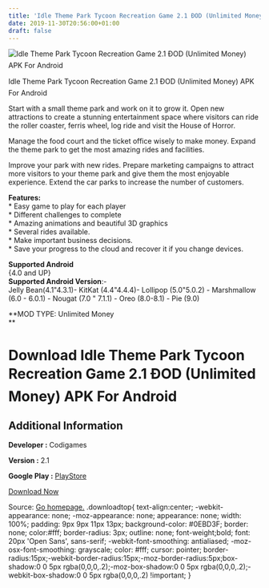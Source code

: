```yaml
---
title: 'Idle Theme Park Tycoon Recreation Game 2.1 ÐOD (Unlimited Money) APK For Android'
date: 2019-11-30T20:56:00+01:00
draft: false
---
```


![Idle Theme Park Tycoon Recreation Game 2.1 ÐOD (Unlimited Money) APK For Android](https://i0.wp.com/apkhome.net/wp-content/uploads/2019/11/Idle-Theme-Park-Tycoon-Recreation-Game-1.png "Idle Theme Park Tycoon Recreation Game 2.1 ÐOD (Unlimited Money) APK For Android")

  

Idle Theme Park Tycoon Recreation Game 2.1 ÐOD (Unlimited Money) APK For Android

Start with a small theme park and work on it to grow it. Open new attractions to create a stunning entertainment space where visitors can ride the roller coaster, ferris wheel, log ride and visit the House of Horror.

Manage the food court and the ticket office wisely to make money. Expand the theme park to get the most amazing rides and facilities.

Improve your park with new rides. Prepare marketing campaigns to attract more visitors to your theme park and give them the most enjoyable experience. Extend the car parks to increase the number of customers.

**Features:**  
\* Easy game to play for each player  
\* Different challenges to complete  
\* Amazing animations and beautiful 3D graphics  
\* Several rides available.  
\* Make important business decisions.  
\* Save your progress to the cloud and recover it if you change devices.

**Supported Android**  
{4.0 and UP}  
**Supported Android Version**:-  
Jelly Bean(4.1"4.3.1)- KitKat (4.4"4.4.4)- Lollipop (5.0"5.0.2) - Marshmallow (6.0 - 6.0.1) - Nougat (7.0 " 7.1.1) - Oreo (8.0-8.1) - Pie (9.0)

**MOD TYPE: Unlimited Money  
**

Download Idle Theme Park Tycoon Recreation Game 2.1 ÐOD (Unlimited Money) APK For Android
==========================================================================================

Additional Information
----------------------

**Developer :** Codigames

**Version :** 2.1

**Google Play :** [PlayStore](https://play.google.com/store/apps/details?id=com.codigames.idle.theme.park.tycoon)

  

[Download Now](https://store4app.co/post/idle-theme-park-tycoon-recreation-game-2-1-od-unlimited-money-apk-for-android_1575143590)

  
Source: [Go homepage.](https://store4app.co/post/idle-theme-park-tycoon-recreation-game-2-1-od-unlimited-money-apk-for-android_1575143590) .downloadtop{ text-align:center; -webkit-appearance: none; -moz-appearance: none; appearance: none; width: 100%; padding: 9px 9px 11px 13px; background-color: #0EBD3F; border: none; color:#fff; border-radius: 3px; outline: none; font-weight;bold; font: 20px 'Open Sans', sans-serif; -webkit-font-smoothing: antialiased; -moz-osx-font-smoothing: grayscale; color: #fff; cursor: pointer; border-radius:15px;-webkit-border-radius:15px;-moz-border-radius:5px;box-shadow:0 0 5px rgba(0,0,0,.2);-moz-box-shadow:0 0 5px rgba(0,0,0,.2);-webkit-box-shadow:0 0 5px rgba(0,0,0,.2) !important; }